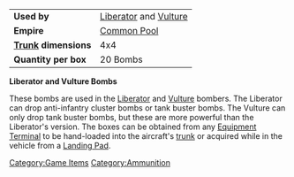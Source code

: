 |                                             |                                                                           |
| ------------------------------------------- | ------------------------------------------------------------------------- |
| **Used by**                                 | [Liberator](Liberator.md "wikilink") and [Vulture](Vulture.md "wikilink") |
| **Empire**                                  | [Common Pool](Common_Pool.md "wikilink")                                  |
| **[Trunk](Trunk.md "wikilink") dimensions** | 4x4                                                                       |
| **Quantity per box**                        | 20 Bombs                                                                  |

**Liberator and Vulture Bombs**

These bombs are used in the [Liberator](Liberator.md "wikilink") and
[Vulture](Vulture.md "wikilink") bombers. The Liberator can drop
anti-infantry cluster bombs or tank buster bombs. The Vulture can only
drop tank buster bombs, but these are more powerful than the Liberator's
version. The boxes can be obtained from any [Equipment
Terminal](Equipment_Terminal.md "wikilink") to be hand-loaded into the
aircraft's [trunk](trunk.md "wikilink") or acquired while in the vehicle
from a [Landing Pad](Landing_Pad.md "wikilink").

[Category:Game Items](Category:Game_Items.md "wikilink")
[Category:Ammunition](Category:Ammunition.md "wikilink")
